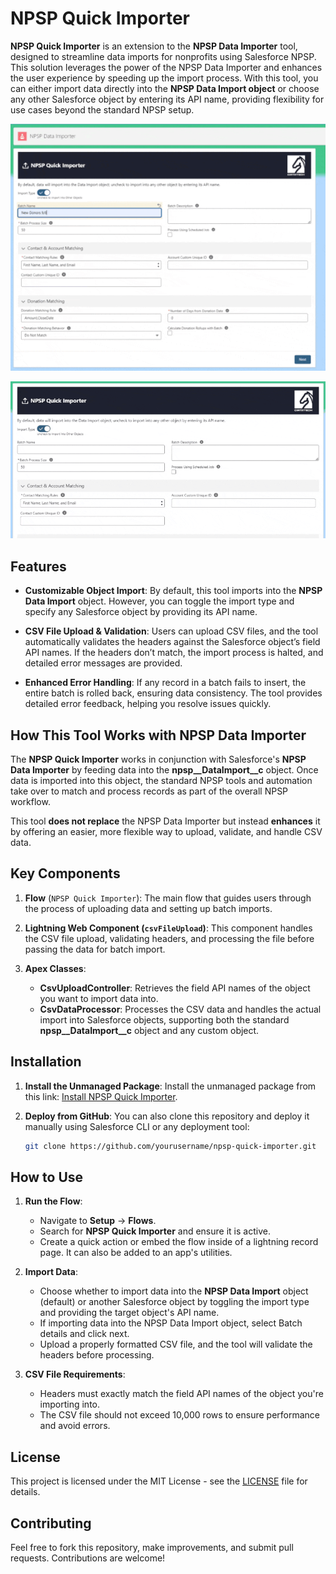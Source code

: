 
# NPSP Quick Importer

**NPSP Quick Importer** is an extension to the **NPSP Data Importer** tool, designed to streamline data imports for nonprofits using Salesforce NPSP. This solution leverages the power of the NPSP Data Importer and enhances the user experience by speeding up the import process. With this tool, you can either import data directly into the **NPSP Data Import object** or choose any other Salesforce object by entering its API name, providing flexibility for use cases beyond the standard NPSP setup. 

![Data Import Records](./images/data-import.gif)

![Other Objects](./images/other-object.gif)

## Features

- **Customizable Object Import**: By default, this tool imports into the **NPSP Data Import** object. However, you can toggle the import type and specify any Salesforce object by providing its API name.
  
- **CSV File Upload & Validation**: Users can upload CSV files, and the tool automatically validates the headers against the Salesforce object’s field API names. If the headers don’t match, the import process is halted, and detailed error messages are provided.

- **Enhanced Error Handling**: If any record in a batch fails to insert, the entire batch is rolled back, ensuring data consistency. The tool provides detailed error feedback, helping you resolve issues quickly.

## How This Tool Works with NPSP Data Importer

The **NPSP Quick Importer** works in conjunction with Salesforce's **NPSP Data Importer** by feeding data into the **npsp__DataImport__c** object. Once data is imported into this object, the standard NPSP tools and automation take over to match and process records as part of the overall NPSP workflow.

This tool **does not replace** the NPSP Data Importer but instead **enhances** it by offering an easier, more flexible way to upload, validate, and handle CSV data.

## Key Components

1. **Flow** (`NPSP Quick Importer`): The main flow that guides users through the process of uploading data and setting up batch imports.
   
2. **Lightning Web Component (`csvFileUpload`)**: This component handles the CSV file upload, validating headers, and processing the file before passing the data for batch import.

3. **Apex Classes**:
    - **CsvUploadController**: Retrieves the field API names of the object you want to import data into.
    - **CsvDataProcessor**: Processes the CSV data and handles the actual import into Salesforce objects, supporting both the standard **npsp__DataImport__c** object and any custom object.

## Installation

1. **Install the Unmanaged Package**:
   Install the unmanaged package from this link: [Install NPSP Quick Importer](https://login.salesforce.com/packaging/installPackage.apexp?p0=04taj00000030Zl&isdtp=p1).

2. **Deploy from GitHub**:
   You can also clone this repository and deploy it manually using Salesforce CLI or any deployment tool:
   
   ```bash
   git clone https://github.com/yourusername/npsp-quick-importer.git

## How to Use

1. **Run the Flow**:
   - Navigate to **Setup** → **Flows**.
   - Search for **NPSP Quick Importer** and ensure it is active.
   - Create a quick action or embed the flow inside of a lightning record page. It can also be added to an app's utilities. 

2. **Import Data**:
   - Choose whether to import data into the **NPSP Data Import** object (default) or another Salesforce object by toggling the import type and providing the target object's API name.
   - If importing data into the NPSP Data Import object, select Batch details and click next. 
   - Upload a properly formatted CSV file, and the tool will validate the headers before processing.

3. **CSV File Requirements**:
   - Headers must exactly match the field API names of the object you're importing into.
   - The CSV file should not exceed 10,000 rows to ensure performance and avoid errors.

## License

This project is licensed under the MIT License - see the [LICENSE](LICENSE) file for details.

## Contributing

Feel free to fork this repository, make improvements, and submit pull requests. Contributions are welcome!



